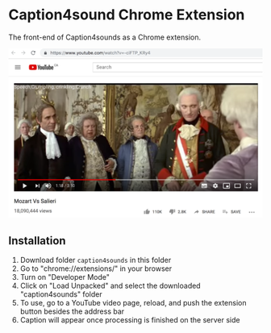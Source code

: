 # Caption4sound Chrome Extension

The front-end of Caption4sounds as a Chrome extension.

![screenshot_01](https://github.com/hellokikicat/caption4sounds/blob/master/.archived/screenshot_01.png?raw=true)

## Installation
1. Download folder `caption4sounds` in this folder
1. Go to "chrome://extensions/" in your browser
1. Turn on "Developer Mode"
1. Click on "Load Unpacked" and select the downloaded "caption4sounds" folder
1. To use, go to a YouTube video page, reload, and push the extension button besides the address bar
1. Caption will appear once processing is finished on the server side
